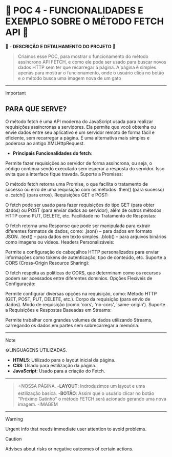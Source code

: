 # 💼 POC 4 - FUNCIONALIDADES E EXEMPLO SOBRE O MÉTODO FETCH API 💼

🤔 - **DESCRIÇÃO E DETALHAMENTO DO PROJETO** 🤔
> Criamos esse POC, para mostrar o funcionamento do método assíncrono API FETCH, e como ele pode ser usado para buscar novos dados HTTP sem ter que recarregar a página.
> A página é simples apenas para mostrar o funcionamento, onde o usuário clica no botão e o método busca uma imagem nova de um gato

--- 


> [!IMPORTANT]
> ## PARA QUE SERVE?



O método fetch é uma API moderna do JavaScript usada para realizar requisições assíncronas a servidores. Ela permite que você obtenha ou envie dados entre seu aplicativo e um servidor remoto de forma fácil e eficiente, sem recarregar a página. É uma alternativa mais simples e poderosa ao antigo XMLHttpRequest.

- **Principais Funcionalidades do fetch**:

Permite fazer requisições ao servidor de forma assíncrona, ou seja, o código continua sendo executado sem esperar a resposta do servidor. Isso evita que a interface fique travada.
Suporte a Promises:

O método fetch retorna uma Promise, o que facilita o tratamento de sucesso ou erro de uma requisição com os métodos .then() (para sucesso) e .catch() (para erros).
Requisições GET e POST:

O fetch pode ser usado para fazer requisições do tipo GET (para obter dados) ou POST (para enviar dados ao servidor), além de outros métodos HTTP como PUT, DELETE, etc.
Facilidade no Tratamento de Respostas:

O fetch retorna uma Response que pode ser manipulada para extrair diferentes formatos de dados, como:
.json() – para dados em formato JSON.
.text() – para dados em texto simples.
.blob() – para arquivos binários como imagens ou vídeos.
Headers Personalizáveis:

Permite a configuração de cabeçalhos HTTP personalizados para enviar informações como tokens de autenticação, tipo de conteúdo, etc.
Suporte a CORS (Cross-Origin Resource Sharing):

O fetch respeita as políticas de CORS, que determinam como os recursos podem ser acessados entre diferentes domínios.
Opções Flexíveis de Configuração:

Permite configurar diversas opções na requisição, como:
Método HTTP (GET, POST, PUT, DELETE, etc.).
Corpo da requisição (para envio de dados).
Modo de requisição (como 'cors', 'no-cors', 'same-origin').
Suporte a Requisições e Respostas Baseadas em Streams:

Permite trabalhar com grandes volumes de dados utilizando Streams, carregando os dados em partes sem sobrecarregar a memória.

---

> [!NOTE]
> ⚙️LINGUAGENS UTILIZADAS.
   - **HTML5**: Utilizado para o layout inicial da página.
   - **CSS**: Usado para estilização da página.
   - **JavaScript**: Usado para a criação do Fetch.
---
>⭐NOSSA PÁGINA.
-**LAYOUT**: Indroduzimos um layout e uma estilização basica.
-**BOTÃO**: Assim que o usuário clicar no botão "Próximo Gatinho" o método FETCH será acionado gerando uma nova imagem.
-IMAGEM
---




> [!WARNING]
> Urgent info that needs immediate user attention to avoid problems.

> [!CAUTION]
> Advises about risks or negative outcomes of certain actions.
